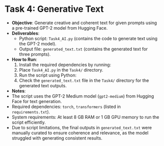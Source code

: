 # Task 4: Generative Text

- **Objective**: Generate creative and coherent text for given prompts using a pre-trained GPT-2 model from Hugging Face.
- **Deliverables**:
  - Python script: `Task4_AI.py` (contains the code to generate text using the GPT-2 model).
  - Output file: `generated_text.txt` (contains the generated text for three prompts).
- **How to Run**:
  1. Install the required dependencies by running:
  2. Place `Task4_AI.py` in the `Task4/` directory.
  3. Run the script using Python:
  4. Check the `generated_text.txt` file in the `Task4/` directory for the generated text outputs.
- **Notes**:
- The script uses the GPT-2 Medium model (`gpt2-medium`) from Hugging Face for text generation.
- Required dependencies: `torch`, `transformers` (listed in `requirements.txt`).
- System requirements: At least 8 GB RAM or 1 GB GPU memory to run the script efficiently.
- Due to script limitations, the final outputs in `generated_text.txt` were manually curated to ensure coherence and relevance, as the model struggled with generating consistent results.

